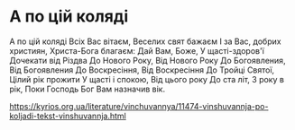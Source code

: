 А по цій коляді
================================================================

А по цій коляді
Всіх Вас вітаєм,
Веселих свят бажаєм
І за Вас, добрих християн,
Христа-Бога благаєм:
Дай Вам, Боже,
У щасті-здоров'ї
Дочекати від Різдва
До Нового Року,
Від Нового Року
До Богоявления,
Від Богоявления
До Воскресіння,
Від Воскресіння
До Тройці Святої,
Цілий рік прожити
У щасті і спокою,
Від цього року
До ста літ,
З року в рік,
Поки Господь Бог
Вам назначив вік.


https://kyrios.org.ua/literature/vinchuvannya/11474-vinshuvannja-po-koljadi-tekst-vinshuvannja.html
